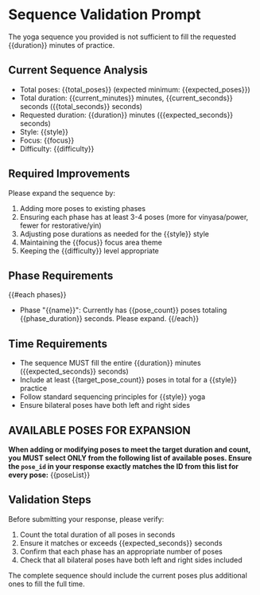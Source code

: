 # Sequence Validation Prompt

The yoga sequence you provided is not sufficient to fill the requested {{duration}} minutes of practice.

## Current Sequence Analysis
- Total poses: {{total_poses}} (expected minimum: {{expected_poses}})
- Total duration: {{current_minutes}} minutes, {{current_seconds}} seconds ({{total_seconds}} seconds)
- Requested duration: {{duration}} minutes ({{expected_seconds}} seconds)
- Style: {{style}}
- Focus: {{focus}}
- Difficulty: {{difficulty}}

## Required Improvements
Please expand the sequence by:
1. Adding more poses to existing phases
2. Ensuring each phase has at least 3-4 poses (more for vinyasa/power, fewer for restorative/yin)
3. Adjusting pose durations as needed for the {{style}} style
4. Maintaining the {{focus}} focus area theme
5. Keeping the {{difficulty}} level appropriate

## Phase Requirements
{{#each phases}}
- Phase "{{name}}": Currently has {{pose_count}} poses totaling {{phase_duration}} seconds. Please expand.
{{/each}}

## Time Requirements
- The sequence MUST fill the entire {{duration}} minutes ({{expected_seconds}} seconds)
- Include at least {{target_pose_count}} poses in total for a {{style}} practice
- Follow standard sequencing principles for {{style}} yoga
- Ensure bilateral poses have both left and right sides

## AVAILABLE POSES FOR EXPANSION
**When adding or modifying poses to meet the target duration and count, you MUST select ONLY from the following list of available poses. Ensure the `pose_id` in your response exactly matches the ID from this list for every pose:**
{{poseList}}

## Validation Steps
Before submitting your response, please verify:
1. Count the total duration of all poses in seconds
2. Ensure it matches or exceeds {{expected_seconds}} seconds
3. Confirm that each phase has an appropriate number of poses
4. Check that all bilateral poses have both left and right sides included

The complete sequence should include the current poses plus additional ones to fill the full time. 